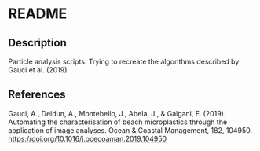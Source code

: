 # README

## Description
Particle analysis scripts. Trying to recreate the algorithms described by Gauci et al. (2019).

## References

Gauci, A., Deidun, A., Montebello, J., Abela, J., & Galgani, F. (2019). Automating the characterisation of beach microplastics through the application of image analyses. Ocean & Coastal Management, 182, 104950. https://doi.org/10.1016/j.ocecoaman.2019.104950
